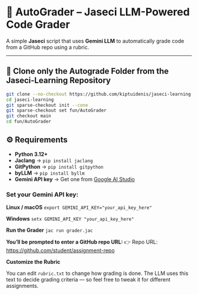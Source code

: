 
# 🧠 AutoGrader – Jaseci LLM-Powered Code Grader

A simple **Jaseci** script that uses **Gemini LLM** to automatically grade code from a GitHub repo using a rubric.

---

## 🧩 Clone only the Autograde Folder from the Jaseci-Learning Repository

```bash
git clone --no-checkout https://github.com/kiptuidenis/jaseci-learning.git
cd jaseci-learning
git sparse-checkout init --cone
git sparse-checkout set fun/AutoGrader
git checkout main
cd fun/AutoGrader
```


## ⚙️ Requirements

- **Python 3.12+**
- **Jaclang** → `pip install jaclang`
- **GitPython** → `pip install gitpython`
- **byLLM** → `pip install byllm`
- **Gemini API key** → Get one from [Google AI Studio](https://aistudio.google.com/app/apikey)

### Set your Gemini API key:
**Linux / macOS**
`export GEMINI_API_KEY="your_api_key_here"`


**Windows**
`setx GEMINI_API_KEY "your_api_key_here"`


**Run the Grader**
`jac run grader.jac`

**You’ll be prompted to enter a GitHub repo URL:**
👉 Repo URL: https://github.com/student/assignment-repo


**Customize the Rubric**

You can edit `rubric.txt` to change how grading is done.
The LLM uses this text to decide grading criteria — so feel free to tweak it for different assignments.